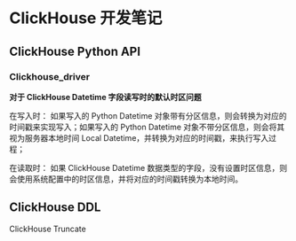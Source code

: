 # ClickHouse 开发笔记


## ClickHouse Python API


### Clickhouse_driver

**对于 ClickHouse Datetime 字段读写时的默认时区问题**

在写入时：
如果写入的 Python Datetime 对象带有分区信息，则会转换为对应的时间戳来实现写入；如果写入的 Python Datetime 对象不带分区信息，则会将其视为服务器本地时间 Local Datetime，并转换为对应的时间戳，来执行写入过程；

在读取时：
如果 ClickHouse Datetime 数据类型的字段，没有设置时区信息，则会使用系统配置中的时区信息，并将对应的时间戳转换为本地时间。



## ClickHouse DDL


ClickHouse Truncate